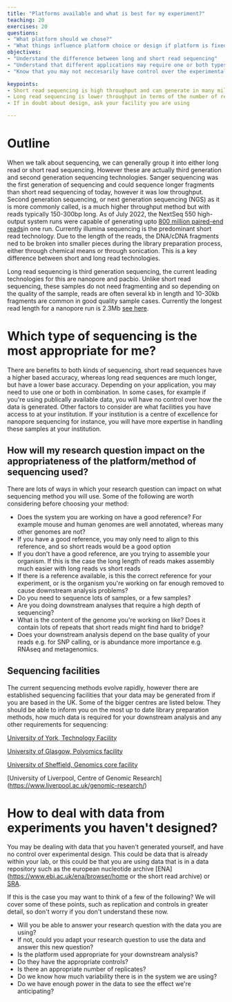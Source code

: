 ```yaml
---
title: "Platforms available and what is best for my experiment?"
teaching: 20
exercises: 20
questions:
- "What platform should we chose?"
- "What things influence platform choice or design if platform is fixed?"
objectives:
- "Understand the difference between long and short read sequencing"
- "Understand that different applications may require one or both types of sequencing"
- "Know that you may not neccesarily have control over the experimental design, but you should still be able to identify good and bad parts of experimental design"

keypoints:
- Short read sequencing is high throughput and can generate in many millions of reads. These reads are usually between 150-300bp long and have a high base accuracy
- Long read sequencing is lower throughput in terms of the number of reads we see compared to short read sequencing. However the reads are many kbs in length
- If in doubt about design, ask your facility you are using

---
```



# Outline

When we talk about sequencing, we can generally group it into either long read or short read sequencing.  However these are actually third generation and second generation sequencing technologies. Sanger sequencing was the first generation of sequencing and could sequence longer fragments than short read sequencing of today, however it was low throughput. Second generation sequencing, or next generation sequencing (NGS) as it is more commonly called, is a much higher throughput method but with reads typically 150-300bp long. As of July 2022, the NextSeq 550 high-output system runs  were capable of generating upto [800 million paired-end reads](https://emea.illumina.com/systems/sequencing-platforms/nextseq/specifications.html)in one run. Currently illumina sequencing is the predominant short read technology. Due to the length of the reads, the DNA/cDNA fragments ned to be broken into smaller pieces during the library preparation process, either through chemical means or through sonication. This is a key difference between short and long read technologies.

Long read sequencing is third generation sequencing, the current leading technologies for this are nanopore and pacbio. Unlike short read sequencing, these samples do not need fragmenting and so depending on the quality of the sample, reads are often several kb in length and 10-30kb fragments are common in good quality sample cases. Currently the longest read length for a nanopore run is 2.3Mb [see here](https://www.biorxiv.org/content/10.1101/312256v1.full).

# Which type of sequencing is the most appropriate for me?

There are benefits to both kinds of sequencing, short read sequences have a higher based accuracy, whereas long read sequences are much longer, but have a lower base accuracy. Depending on your application, you may need to use one or both in combination. In some cases, for example if you're using publically available data, you will have no control over how the data is generated. Other factors to consider are what facilities you have access to at your institution. If your institution is a centre of excellence for nanopore sequencing for instance, you will have more expertise in handling these samples at your institution.

## How will my research question impact on the appropriateness of the platform/method of sequencing used?

There are lots of ways in which your research question can impact on what sequencing method you will use. Some of the following are worth considering before choosing your method:

- Does the system you are working on have a good reference? For example mouse and human genomes are well annotated, whereas many other genomes are not?
- If you have a good reference, you may only need to align to this reference, and so short reads would be a good option
- If you don't have a good reference, are you trying to assemble your organism. If this is the case the long length of reads makes assembly much easier with long reads vs short reads
- If there is a reference available, is this the correct reference for your experiment, or is the organism you're working on far enough removed to cause downstream analysis problems?
- Do you need to sequence lots of samples, or a few samples?
- Are you doing downstream analyses that require a high depth of sequencing?
- What is the content of the genome you're working on like? Does it contain lots of repeats that short reads might find hard to bridge?
- Does your downstream analysis depend on the base quality of your reads e.g. for SNP calling, or is abundance more importance e.g. RNAseq and metagenomics.  


## Sequencing facilities

The current sequencing methods evolve rapidly, however there are established sequencing facilities that your data may be generated from if you are based in the UK. Some of the bigger centres are listed below. They should be able to inform you on the most up to date library preparation methods, how much data is required for your downstream analysis and any other requirements for sequencing:

[University of York, Technology Facility](https://www.york.ac.uk/biology/technology-facility/genomics/)

[University of Glasgow, Polyomics facility](https://www.polyomics.gla.ac.uk/)

[University of Sheffield, Genomics core facility](https://www.sheffield.ac.uk/medicine/facilities/genomics-core-facility)

[University of Liverpool, Centre of Genomic Research] (https://www.liverpool.ac.uk/genomic-research/)


# How to deal with data from experiments you haven't designed?

You may be dealing with data that you haven't generated yourself, and have no control over experimental design. This could be data that is already within your lab, or this could be that you are using data that is in a data repository such as the european nucleotide archive [ENA](https://www.ebi.ac.uk/ena/browser/home or the short read archive) or [SRA](https://www.ncbi.nlm.nih.gov/sra).

If this is the case you may want to think of a few of the following? We will cover some of these points, such as replication and controls in greater detail, so don't worry if you don't understand these now.

- Will you be able to answer your research question with the data you are using?
- If not, could you adapt your research question to use the data and answer this new question?
- Is the platform used appropriate for your downstream analysis?
- Do they have the appropriate controls?
- Is there an appropriate number of replicates?
- Do we know how much variability there is in the system we are using?
- Do we have enough power in the data to see the effect we're anticipating?
